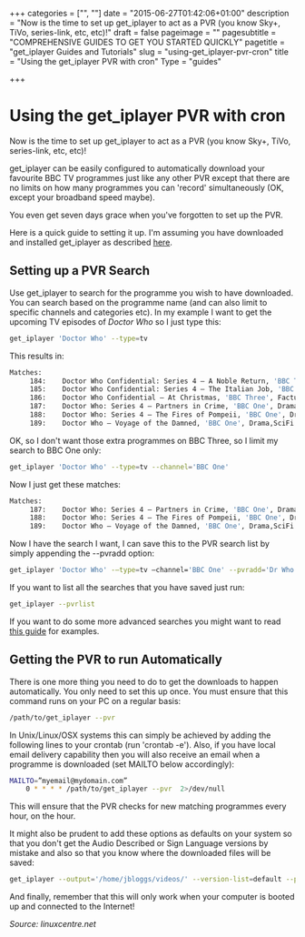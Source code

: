 +++
categories = ["", ""]
date = "2015-06-27T01:42:06+01:00"
description = "Now is the time to set up get_iplayer to act as a PVR (you know Sky+, TiVo, series-link, etc, etc)!"
draft = false
pageimage = ""
pagesubtitle = "COMPREHENSIVE GUIDES TO GET YOU STARTED QUICKLY"
pagetitle = "get_iplayer Guides and Tutorials"
slug = "using-get_iplayer-pvr-cron"
title = "Using the get_iplayer PVR with cron"
Type = "guides"

+++

# Using the get_iplayer PVR with cron

Now is the time to set up get_iplayer to act as a PVR (you know Sky+, TiVo, series-link, etc, etc)!

get_iplayer can be easily configured to automatically download your favourite BBC TV programmes just like any other PVR except that there are no limits on how many programmes you can 'record' simultaneously (OK, except your broadband speed maybe).

You even get seven days grace when you've forgotten to set up the PVR.

Here is a quick guide to setting it up. I'm assuming you have downloaded and installed get_iplayer as described [here](/wiki/installation/).

## Setting up a PVR Search

Use get_iplayer to search for the programme you wish to have downloaded. You can search based on the programme name (and can also limit to specific channels and categories etc). In my example I want to get the upcoming TV episodes of *Doctor Who* so I just type this:

```bash
get_iplayer 'Doctor Who' --type=tv
```

This results in:

``` bash
Matches:
     184:    Doctor Who Confidential: Series 4 – A Noble Return, 'BBC Three', Factual,Arts,Culture & the Media,TV, default
     185:    Doctor Who Confidential: Series 4 – The Italian Job, 'BBC Three', Factual,Arts,Culture & the Media,TV, default
     186:    Doctor Who Confidential – At Christmas, 'BBC Three', Factual,Arts,Culture & the Media,TV, default
     187:    Doctor Who: Series 4 – Partners in Crime, 'BBC One', Drama,SciFi & Fantasy,TV, default
     188:    Doctor Who: Series 4 – The Fires of Pompeii, 'BBC One', Drama,SciFi & Fantasy,TV, default
     189:    Doctor Who – Voyage of the Damned, 'BBC One', Drama,SciFi & Fantasy,TV, default
```

OK, so I don't want those extra programmes on BBC Three, so I limit my search to BBC One only:

``` bash
get_iplayer 'Doctor Who' --type=tv --channel='BBC One'
```

Now I just get these matches:

```bash
Matches:
     187:    Doctor Who: Series 4 – Partners in Crime, 'BBC One', Drama,SciFi & Fantasy,TV, default
     188:    Doctor Who: Series 4 – The Fires of Pompeii, 'BBC One', Drama,SciFi & Fantasy,TV, default
     189:    Doctor Who – Voyage of the Damned, 'BBC One', Drama,SciFi & Fantasy,TV, default
```

Now I have the search I want, I can save this to the PVR search list by simply appending the --pvradd option:

``` bash
get_iplayer 'Doctor Who' -–type=tv –channel='BBC One' --pvradd='Dr Who'
```

If you want to list all the searches that you have saved just run:

``` bash
get_iplayer --pvrlist
```

If you want to do some more advanced searches you might want to read [this guide](/wiki/documentation/) for examples.

## Getting the PVR to run Automatically

There is one more thing you need to do to get the downloads to happen automatically. You only need to set this up once. You must ensure that this command runs on your PC on a regular basis:

``` bash
/path/to/get_iplayer --pvr
```

In Unix/Linux/OSX systems this can simply be achieved by adding the following lines to your crontab (run 'crontab -e'). Also, if you have local email delivery capability then you will also receive an email when a programme is downloaded (set MAILTO below accordingly):

``` bash
MAILTO=”myemail@mydomain.com”
    0 * * * * /path/to/get_iplayer --pvr  2>/dev/null
```

This will ensure that the PVR checks for new matching programmes every hour, on the hour.

It might also be prudent to add these options as defaults on your system so that you don't get the Audio Described or Sign Language versions by mistake and also so that you know where the downloaded files will be saved:

``` bash
get_iplayer --output='/home/jbloggs/videos/' --version-list=default --prefs-add
```

And finally, remember that this will only work when your computer is booted up and connected to the Internet!

*Source: linuxcentre.net*
